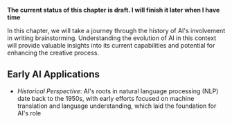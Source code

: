 **The current status of this chapter is draft. I will finish it later when I have time**

In this chapter, we will take a journey through the history of AI's involvement in writing brainstorming. Understanding the evolution of AI in this context will provide valuable insights into its current capabilities and potential for enhancing the creative process.

Early AI Applications
---------------------

* *Historical Perspective*: AI's roots in natural language processing (NLP) date back to the 1950s, with early efforts focused on machine translation and language understanding, which laid the foundation for AI's role

